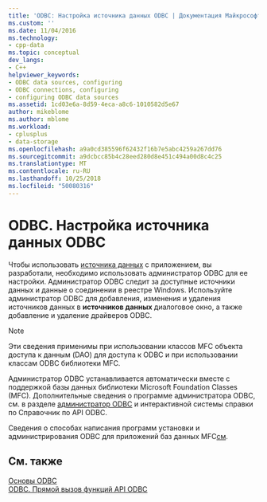 ```yaml
---
title: 'ODBC: Настройка источника данных ODBC | Документация Майкрософт'
ms.custom: ''
ms.date: 11/04/2016
ms.technology:
- cpp-data
ms.topic: conceptual
dev_langs:
- C++
helpviewer_keywords:
- ODBC data sources, configuring
- ODBC connections, configuring
- configuring ODBC data sources
ms.assetid: 1cd03e6a-8d59-4eca-a8c6-1010582d5e67
author: mikeblome
ms.author: mblome
ms.workload:
- cplusplus
- data-storage
ms.openlocfilehash: a9a0cd385596f62432f16b7e5abc4259a267dd76
ms.sourcegitcommit: a9dcbcc85b4c28eed280d8e451c494a00d8c4c25
ms.translationtype: MT
ms.contentlocale: ru-RU
ms.lasthandoff: 10/25/2018
ms.locfileid: "50080316"
---
```

# <a name="odbc-configuring-an-odbc-data-source"></a>ODBC. Настройка источника данных ODBC

Чтобы использовать [источника данных](../../data/odbc/data-source-odbc.md) с приложением, вы разработали, необходимо использовать администратор ODBC для ее настройки. Администратор ODBC следит за доступные источники данных и данные о соединении в реестре Windows. Используйте администратор ODBC для добавления, изменения и удаления источников данных в **источников данных** диалоговое окно, а также добавление и удаление драйверов ODBC.

> [!NOTE]
>  Эти сведения применимы при использовании классов MFC объекта доступа к данным (DAO) для доступа к ODBC и при использовании классам ODBC библиотеки MFC.

Администратор ODBC устанавливается автоматически вместе с поддержкой базы данных библиотеки Microsoft Foundation Classes (MFC). Дополнительные сведения о программе администратора ODBC, см. в разделе [администратор ODBC](../../data/odbc/odbc-administrator.md) и интерактивной системы справки по Справочник по API ODBC.

Сведения о способах написания программ установки и администрирования ODBC для приложений баз данных MFC[см](../../mfc/tn048-writing-odbc-setup-and-administration-programs.md).

## <a name="see-also"></a>См. также

[Основы ODBC](../../data/odbc/odbc-basics.md)<br/>
[ODBC. Прямой вызов функций API ODBC](../../data/odbc/odbc-calling-odbc-api-functions-directly.md)